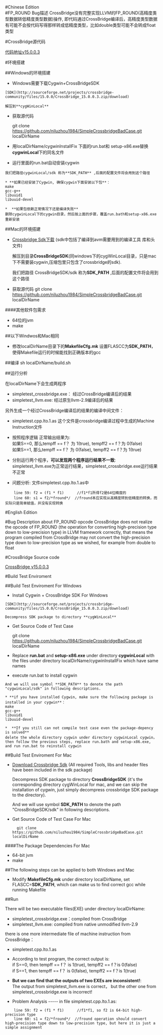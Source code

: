 
#Chinese Edition   
#FP_ROUND Bug描述
CrossBridge没有完整实现LLVM的FP_ROUND(高精度类型数据转低精度类型数据)操作, 即代码通过CrossBridge编译后，高精度类型数据有可能不会按代码写得那样转成低精度类型，比如double类型可能不会转成float类型

#CrossBridge源代码

[代码地址v15.0.0.3](https://github.com/crossbridge-community/crossbridge/tree/v15.0.0.3) 


#环境搭建

##Windows的环境搭建

   * Windows需要下载Cygwin+CrossBridgeSDK

   	[SDK](http://sourceforge.net/projects/crossbridge-community/files/15.0.0/CrossBridge_15.0.0.3.zip/download)
    
	解压到**cygWinLocal**

   * 获取源代码
   
		git clone https://github.com/niluzhou1984/SimpleCrossbridgeBadCase.git localDirName

   * 用localDirName/cygwinInstallFix 下面的run.bat和 setup-x86.exe替换**cygwinLocal**下的同名文件

   * 运行里面的run.bat自动安装cygwin
   
	我们把路径cygwinLocal/sdk 称为**SDK_PATH** ,后面的配置文件将会用到这个路径
	
	* **如果已经安装了Cygwin, 确保cygwin下面安装以下包**：   
	make   
	gcc-g++   
	libuuid1  
	libuuid-devel
	
	*  **如果包依赖正常情况下还是编译失败**    
	删除cygwinLocal下的cygwin目录，然后按上面的步骤，覆盖run.bath和setup-x86.exe重新安装
	
##Mac的环境搭建

* [Crossbridge Sdk下载](http://sourceforge.net/projects/crossbridge-community/files/15.0.0/CrossBridge_15.0.0.3.dmg/download)
(sdk中包括了编译到avm需要用到的编译工具 库和头文件) 
    
    解压到目录**CrossBridgeSDK**(同windows下的cygWinLocal目录，只是mac下不需要装cygwin,压缩包里只包含了crossbridge的sdk).

	我们把路径 CrossBridgeSDK/sdk 称为**SDK_PATH** ,后面的配置文件将会用到这个路径
	
* 获取源代码
		git clone https://github.com/niluzhou1984/SimpleCrossbridgeBadCase.git  localDirName
		
####其他软件包需求
   * 64位的jvm
   * make
   
##以下Windwos和Mac相同

* 修改localDirName目录下的**MakefileCfg.mk** 设置FLASCC为**SDK_PATH**，使得Makefile运行的时候能找到正确版本的gcc


##编译
	sh localDirName/build.sh
	


##运行分析

在localDirName下会生成两程序
* simpletest_crossbridge.exe： 经过CrossBridge编译后的结果
* simpletest_llvm.exe:  经过原生llvm-2.9编译后的结果    

另外生成一个经过CrossBridge编译后的结果的编译中间文件：    
* simpletest.cpp.lto.1.as 这个文件是crossbridge编译过程中生成的Machine Instruction文件 

* 按照程序逻辑 正常输出结果为:   
        如果S==0, 那么tempff == f？ 为 1(true),  tempff2 == f？为 0(false)    
        如果S==1, 那么tempff == f？ 为 0(false),  tempff2 == f？为 1(true)
	
* 分别运行两个程序，**可以发现两个程序运行结果不一致**:    
        simpletest_llvm.exe为正常运行结果，simpletest_crossbridge.exe运行结果不正常  


* 问题分析: 文件simpletest.cpp.lto.1.as中    
```
	line 59: f2 = (f1 * f1)      //f1*f1所得f2是64位精度的    
	line 60: s1 = f2/*fround*/  //fround本应实现从高精度转到低精度的转换，而实际只是简单赋值，并没有实现转换
```

#English Edition

#Bug Description about FP_ROUND opcode 
CrossBridge does not realize the opcode of FP_ROUND (the operation for converting high-precision type down to low-precision type) in LLVM framework correctly, that means the program compiled from CrossBridge may not convert the high-precision type down to low-precision type as we wished, for example from double to float


#CrossBridge Source code

[CrossBridge v15.0.0.3](https://github.com/crossbridge-community/crossbridge/tree/v15.0.0.3) 

#Build Test Enviroment

##Build Test Enviroment For Windows

   * Install Cygwin + CrossBridge SDK For Windows

   	[SDK](http://sourceforge.net/projects/crossbridge-community/files/15.0.0/CrossBridge_15.0.0.3.zip/download) 

	Decompress SDK package to directory **cygWinLocal** 

   * Get Source Code of Test Case
  
		git clone https://github.com/niluzhou1984/SimpleCrossbridgeBadCase.git localDirName

   * Replace **run.bat** and **setup-x86.exe** under directory **cygwinLocal** with the files under directory localDirName/cygwinInstallFix which have same names
    
   * execute run.bat to install cygwin 
   
	And we will use symbol **SDK_PATH** to denote the path "cygwinLocal/sdk" in following descriptions.
	
	* **if you have installed Cygwin, make sure the following package is installed in your cygwin**：   
	make   
	gcc-g++   
	libuuid1  
	libuuid-devel
	
	*  **If you still can not compile test case even the package-depency is solved**    
	delete the whole directory cygwin under directory cygwinLocal cygwin， then follow the previous steps, replace run.bath and setup-x86.exe, and run run.bat to reinstall cygwin

##Build Test Enviroment For Mac

* [Download Crossbridge Sdk](http://sourceforge.net/projects/crossbridge-community/files/15.0.0/CrossBridge_15.0.0.3.dmg/download)
    (All required Tools, libs and header files have been included in the sdk package)
	
    Decompress SDK package to directory **CrossBridgeSDK** (it's the corresponding directory cygWinLocal for mac, and we can skip the installation of cygwin, just simply decompress crossbridge SDK package to the directory).

	And we will use symbol **SDK_PATH** to denote the path "CrossBridgeSDK/sdk" in following descriptions.
	
* Get Source Code of Test Case For Mac 

		git clone https://github.com/niluzhou1984/SimpleCrossbridgeBadCase.git localDirName
		
####The Package Dependencies For Mac
   * 64-bit jvm
   * make
   
##The following steps can be applied to both Windows and Mac

* Modify **MakefileCfg.mk** under directory localDirName, set FLASCC=**SDK_PATH**, which can make us to find correct gcc while running Makefile

##Run

There will be two executable files(EXE) under directory localDirName:
* simpletest_crossbridge.exe：compiled from CrossBridge 
* simpletest_llvm.exe: compiled from native unmodified llvm-2.9     

there is one more intermediate file of machine instruction from CrossBridge：    
* simpletest.cpp.lto.1.as  


* According to test program, the correct output is:   
	if S==0, then tempff == f？ is 1(true),  tempff2 == f？is 0(false)    
	if S==1, then tempff == f？ is 0(false),  tempff2 == f？is 1(true)
	
* **But we can find that the outputs of two EXEs are inconsistent!**:    
       The output from simpletest_llvm.exe is correct， but the other one from simpletest_crossbridge.exe is incorrect!


* Problem Analysis  -----  in file simpletest.cpp.lto.1.as:    
```
	line 59: f2 = (f1 * f1)      //f1*f1, so f2 is 64-bit high-precision type     
	line 60: s1 = f2/*fround*/  //fround operation should convert high-precision type down to low-precision type, but here it is just a simple assignment 
```



